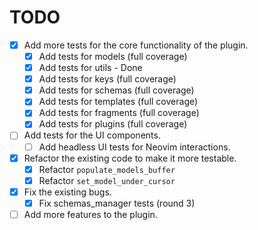 # TODO

- [x] Add more tests for the core functionality of the plugin.
  - [x] Add tests for models (full coverage)
  - [x] Add tests for utils - Done
  - [x] Add tests for keys (full coverage)
  - [x] Add tests for schemas (full coverage)
  - [x] Add tests for templates (full coverage)
  - [x] Add tests for fragments (full coverage)
  - [x] Add tests for plugins (full coverage)
- [ ] Add tests for the UI components.
  - [ ] Add headless UI tests for Neovim interactions.
- [x] Refactor the existing code to make it more testable.
  - [x] Refactor `populate_models_buffer`
  - [x] Refactor `set_model_under_cursor`
- [x] Fix the existing bugs.
  - [x] Fix schemas_manager tests (round 3)
- [ ] Add more features to the plugin.
